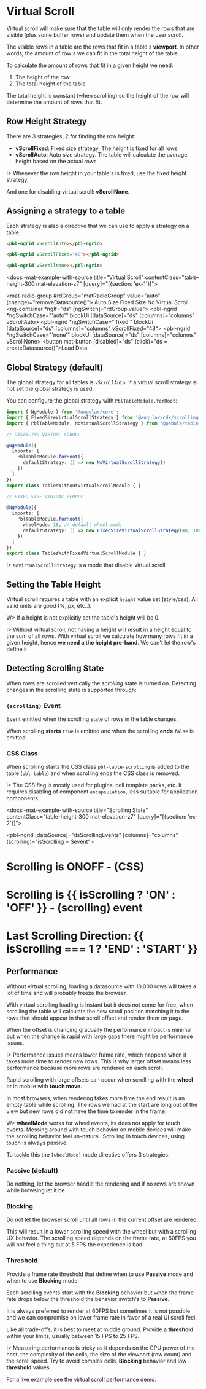 # Virtual Scroll

Virtual scroll will make sure that the table will only render the rows that are visible (plus some buffer rows) and update them
when the user scroll.

The visible rows in a table are the rows that fit in a table's **viewport**. In other words, the amount of row's we can fit
in the total height of the table.

To calculate the amount of rows that fit in a given height we need:

1. The height of the row
2. The total height of the table

The total height is constant (when scrolling) so the height of the row will determine the amount of rows that fit.

## Row Height Strategy

There are 3 strategies, 2 for finding the row height:

- **vScrollFixed**: Fixed size strategy. The height is fixed for all rows
- **vScrollAuto**: Auto size strategy. The table will calculate the average height based on the actual rows

I> Whenever the row height in your table's is fixed, use the fixed height strategy.

And one for disabling virtual scroll: **vScrollNone**.

## Assigning a strategy to a table

Each strategy is also a directive that we can use to apply a strategy on a table

```html
<pbl-ngrid vScrollAuto></pbl-ngrid>

<pbl-ngrid vScrollFixed="48"></pbl-ngrid>

<pbl-ngrid vScrollNone></pbl-ngrid>
```

<docsi-mat-example-with-source title="Virtual Scroll" contentClass="table-height-300 mat-elevation-z7" [query]="[{section: 'ex-1'}]">
  <!--@pebula-example:ex-1-->
  <mat-radio-group #rdGroup="matRadioGroup" value="auto" (change)="removeDatasource()">
    <mat-radio-button value="auto">Auto Size</mat-radio-button>
    <mat-radio-button value="fixed">Fixed Size</mat-radio-button>
    <mat-radio-button value="none">No Virtual Scroll</mat-radio-button>
  </mat-radio-group>
  <ng-container *ngIf="ds" [ngSwitch]="rdGroup.value">
    <pbl-ngrid *ngSwitchCase="'auto'" blockUi [dataSource]="ds" [columns]="columns" vScrollAuto></pbl-ngrid>
    <pbl-ngrid *ngSwitchCase="'fixed'" blockUi [dataSource]="ds" [columns]="columns" vScrollFixed="48"></pbl-ngrid>
    <pbl-ngrid *ngSwitchCase="'none'" blockUi [dataSource]="ds" [columns]="columns" vScrollNone></pbl-ngrid>
  </ng-container>
  <button mat-button [disabled]="ds" (click)="ds = createDatasource()">Load Data</button>
  <!--@pebula-example:ex-1-->
</docsi-mat-example-with-source>

## Global Strategy (default)

The global strategy for all tables is `vScrollAuto`. If a virtual scroll strategy is not set the global strategy is used.

You can configure the global strategy with `PblTableModule.forRoot`:

```typescript {10,21}
import { NgModule } from '@angular/core';
import { FixedSizeVirtualScrollStrategy } from '@angular/cdk/scrolling';
import { PblTableModule, NoVirtualScrollStrategy } from '@pebula/table';

// DISABLING VIRTUAL SCROLL

@NgModule({
  imports: [
    PblTableModule.forRoot({
      defaultStrategy: () => new NoVirtualScrollStrategy()
    })
  ]
})
export class TablesWithoutVirtualScrollModule { }

// FIXED SIZE VIRTUAL SCROLL

@NgModule({
  imports: [
    PblTableModule.forRoot({
      wheelMode: 18, // default wheel mode
      defaultStrategy: () => new FixedSizeVirtualScrollStrategy(48, 100, 200);
    })
  ]
})
export class TablesWithFixedVirtualScrollModule { }
```

I> `NoVirtualScrollStrategy` is a mode that disable virtual scroll

## Setting the Table Height

Virtual scroll requires a table with an explicit `height` value set (style/css). All valid units are good (%, px, etc..).

W> If a height is not explicitly set the table's height will be 0.

I> Without virtual scroll, not having a height will result in a height equal to the sum of all rows.
With virtual scroll we calculate how many rows fit in a given height, hence **we need a the height pre-hand**. We can't
let the row's define it.

## Detecting Scrolling State

When rows are scrolled vertically the *scrolling* state is turned on. Detecting changes in the scrolling state is supported through:

### `(scrolling)` Event

Event emitted when the scrolling state of rows in the table changes.

When scrolling **starts** `true` is emitted and when the scrolling **ends** `false` is emitted.

### CSS Class

When scrolling starts the CSS class `pbl-table-scrolling` is added to the table (`pbl-table`) and when scrolling ends the CSS class is removed.

I> The CSS flag is mostly used for plugins, cell template packs, etc. It requires disabling of component `encapsulation`, less suitable
for application components.

<docsi-mat-example-with-source title="Scrolling State" contentClass="table-height-300 mat-elevation-z7" [query]="[{section: 'ex-2'}]">
  <!--@pebula-example:ex-2-->
  <pbl-ngrid [dataSource]="dsScrollingEvents" [columns]="columns" (scrolling)="isScrolling = $event"></pbl-ngrid>
  <h1>Scrolling is <span class="virtual-scroll-css-scrolling-demo-on">ON</span><span class="virtual-scroll-css-scrolling-demo-off">OFF</span> - (CSS)</h1>
  <h1>Scrolling is {{ isScrolling ? 'ON' : 'OFF' }} - (scrolling) event</h1>
  <h1>Last Scrolling Direction: {{ isScrolling === 1 ? 'END' : 'START' }}</h1>
  <!--@pebula-example:ex-2-->
</docsi-mat-example-with-source>

## Performance

Without virtual scrolling, loading a datasource with 10,000 rows will takes a lot of time and will probably freeze the browser.

With virtual scrolling loading is instant but it does not come for free, when scrolling the table will calculate the new scroll position matching
it to the rows that should appear in that scroll offset and render them on page.

When the offset is changing gradually the performance impact is minimal but when the change is rapid with large gaps there might be performance issues.

I> Performance issues means lower frame rate, which happens when it takes more time to render new rows. This is why larger offset means less performance
because more rows are rendered on each scroll.

Rapid scrolling with large offsets can occur when scrolling with the **wheel** or in mobile with **touch move**.

In most browsers, when rendering takes more time the end result is an empty table while scrolling. The rows we had at the start are long out of the view but new rows
did not have the time to render in the frame.

W> **wheelMode** works for wheel events, its does not apply for touch events. Messing around with touch behavior on mobile devices will
make the scrolling behavior feel un-natural. Scrolling in touch devices, using touch is always passive.

To tackle this the `[wheelMode]` mode directive offers 3 strategies:

### Passive (default)

Do nothing, let the browser handle the rendering and if no rows are shown while browsing let it be.

### Blocking

Do not let the browser scroll until all rows in the current offset are rendered.

This will result in a lower scrolling speed with the wheel but with a scrolling UX behavior. The scrolling speed
depends on the frame rate, at 60FPS you will not feel a thing but at 5 FPS the experience is bad.

### Threshold

Provide a frame rate threshold that define when to use **Passive** mode and when to use **Blocking** mode.

Each scrolling events start with the **Blocking** behavior but when the frame rate drops below the threshold the behavior
switch's to **Passive**.

It is always preferred to render at 60FPS but sometimes it is not possible and we can compromise on lower frame rate in favor of a real UI scroll feel.

Like all trade-offs, it is best to meet at middle ground. Provide a **threshold** within your limits, usually between 15 FPS to 25 FPS.

I> Measuring performance is tricky as it depends on the CPU power of the host, the complexity of the cells, the size of the viewport (row count) and the scroll speed.
Try to avoid complex cells, **Blocking** behavior and low **threshold** values.

<p>For a live example see the <a [routerLink]="['../../', 'demos', 'virtual-scroll-performance']">virtual scroll performance</a> demo.</p>
